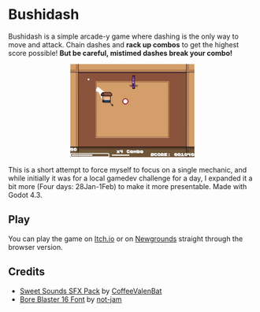 # Bushidash
Bushidash is a simple arcade-y game where dashing is the only way to move and attack. Chain dashes and **rack up combos** to get the highest score possible! **But be careful, mistimed dashes break your combo!**

<p align="center">
  <img width=50% src="/gameplaysample.webp" alt="Gameplay sample"/>
</p>

This is a short attempt to force myself to focus on a single mechanic, and while initially it was for a local gamedev challenge for a day, I expanded it a bit more (Four days: 28Jan-1Feb) to make it more presentable.
Made with Godot 4.3.

## Play
You can play the game on [Itch.io](https://nexusrexdev.itch.io/bushidash) or on [Newgrounds](https://www.newgrounds.com/portal/view/966852) straight through the browser version.

## Credits
- [Sweet Sounds SFX Pack](https://coffeevalenbat.itch.io/sweet-sounds-sfx-pack) by [CoffeeValenBat](https://coffeevalenbat.itch.io/)
- [Bore Blaster 16 Font](https://not-jam.itch.io/bore-blasters-16) by [not-jam](https://not-jam.itch.io/)
